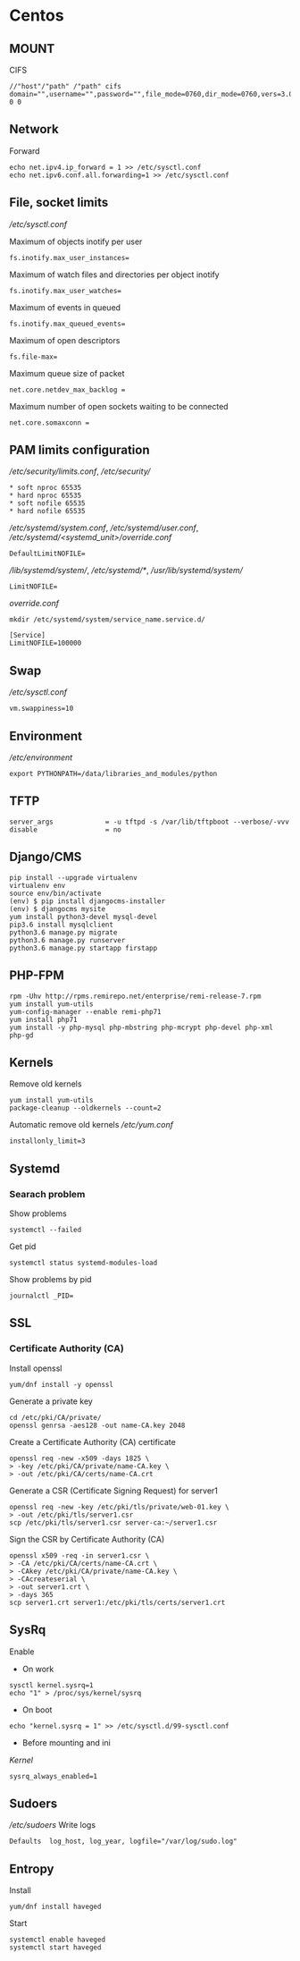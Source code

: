 # Centos
## MOUNT

CIFS
```
//"host"/"path" /"path" cifs domain="",username="",password="",file_mode=0760,dir_mode=0760,vers=3.0,gid="" 0 0
```

## Network
Forward
```
echo net.ipv4.ip_forward = 1 >> /etc/sysctl.conf
echo net.ipv6.conf.all.forwarding=1 >> /etc/sysctl.conf
```

## File, socket limits

_/etc/sysctl.conf_

Maximum of objects inotify per user
```
fs.inotify.max_user_instances=
```

Maximum of watch files and directories per object inotify
```
fs.inotify.max_user_watches=
```

Maximum of events in queued
```
fs.inotify.max_queued_events=
```

Maximum of open descriptors
```
fs.file-max=
```

Maximum queue size of packet
```
net.core.netdev_max_backlog =
```

Maximum number of open sockets waiting to be connected
```
net.core.somaxconn =
```

## PAM limits configuration
_/etc/security/limits.conf_, _/etc/security/_
```
* soft nproc 65535
* hard nproc 65535
* soft nofile 65535
* hard nofile 65535
```

_/etc/systemd/system.conf_, _/etc/systemd/user.conf_,  _/etc/systemd/<systemd_unit>/override.conf_
```
DefaultLimitNOFILE=
```

_/lib/systemd/system/<service>_, _/etc/systemd/*_, _/usr/lib/systemd/system/<service>_
```
LimitNOFILE=
```

_override.conf_
```
mkdir /etc/systemd/system/service_name.service.d/
```
```
[Service]
LimitNOFILE=100000
```

## Swap

_/etc/sysctl.conf_
```
vm.swappiness=10
```

## Environment

_/etc/environment_
```
export PYTHONPATH=/data/libraries_and_modules/python
```

## TFTP
```
server_args             = -u tftpd -s /var/lib/tftpboot --verbose/-vvv
disable                 = no
```

## Django/CMS
```
pip install --upgrade virtualenv
virtualenv env
source env/bin/activate
(env) $ pip install djangocms-installer
(env) $ djangocms mysite
yum install python3-devel mysql-devel
pip3.6 install mysqlclient
python3.6 manage.py migrate
python3.6 manage.py runserver
python3.6 manage.py startapp firstapp
```

## PHP-FPM
```
rpm -Uhv http://rpms.remirepo.net/enterprise/remi-release-7.rpm
yum install yum-utils
yum-config-manager --enable remi-php71
yum install php71
yum install -y php-mysql php-mbstring php-mcrypt php-devel php-xml php-gd
```

## Kernels

 Remove old kernels
```
yum install yum-utils
package-cleanup --oldkernels --count=2
```

Automatic remove old kernels
_/etc/yum.conf_
```
installonly_limit=3
```

## Systemd
### Searach problem

Show problems
```
systemctl --failed
```

Get pid
```
systemctl status systemd-modules-load
```

Show problems by pid
```
journalctl _PID=
```

## SSL
### Certificate Authority (CA)

Install openssl
```
yum/dnf install -y openssl
```

Generate a private key
```
cd /etc/pki/CA/private/
openssl genrsa -aes128 -out name-CA.key 2048
```

Create a Certificate Authority (CA) certificate
```
openssl req -new -x509 -days 1825 \
> -key /etc/pki/CA/private/name-CA.key \
> -out /etc/pki/CA/certs/name-CA.crt
```

Generate a CSR (Certificate Signing Request) for server1
```
openssl req -new -key /etc/pki/tls/private/web-01.key \
> -out /etc/pki/tls/server1.csr
scp /etc/pki/tls/server1.csr server-ca:~/server1.csr
```

Sign the CSR by Certificate Authority (CA)
```
openssl x509 -req -in server1.csr \
> -CA /etc/pki/CA/certs/name-CA.crt \
> -CAkey /etc/pki/CA/private/name-CA.key \
> -CAcreateserial \
> -out server1.crt \
> -days 365
scp server1.crt server1:/etc/pki/tls/certs/server1.crt
```

## SysRq
Enable
* On work
```
sysctl kernel.sysrq=1
echo "1" > /proc/sys/kernel/sysrq
```

* On boot
```
echo "kernel.sysrq = 1" >> /etc/sysctl.d/99-sysctl.conf
```

* Before mounting and ini

_Kernel_
```
sysrq_always_enabled=1
```

## Sudoers
_/etc/sudoers_
Write logs
```
Defaults  log_host, log_year, logfile="/var/log/sudo.log"
```

## Entropy
Install
```
yum/dnf install haveged
```

Start
```
systemctl enable haveged
systemctl start haveged
```
